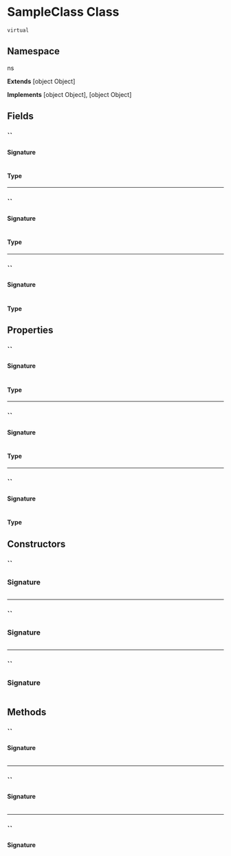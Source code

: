 # SampleClass Class
`virtual`

## Namespace
ns

**Extends**
[object Object]

**Implements**
[object Object], 
[object Object]

## Fields
### ``

#### Signature
```apex

``` 

#### Type

---

### ``

#### Signature
```apex

``` 

#### Type

---

### ``

#### Signature
```apex

``` 

#### Type

## Properties
### ``

#### Signature
```apex

``` 

#### Type

---

### ``

#### Signature
```apex

``` 

#### Type

---

### ``

#### Signature
```apex

``` 

#### Type

## Constructors
### ``

### Signature
```apex

``` 

---
### ``

### Signature
```apex

``` 

---
### ``

### Signature
```apex

``` 

## Methods
### ``

#### Signature
```apex

``` 

---

### ``

#### Signature
```apex

``` 

---

### ``

#### Signature
```apex

```

